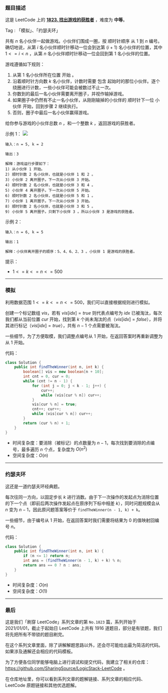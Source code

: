 ### 题目描述

这是 LeetCode 上的 **[1823. 找出游戏的获胜者](https://leetcode-cn.com/problems/find-the-winner-of-the-circular-game/solution/by-ac_oier-qsuq/)** ，难度为 **中等**。

Tag : 「模拟」、「约瑟夫环」



共有 $n$ 名小伙伴一起做游戏。小伙伴们围成一圈，按 顺时针顺序 从 $1$ 到 $n$ 编号。确切地说，从第 $i$ 名小伙伴顺时针移动一位会到达第 ($i+1$) 名小伙伴的位置，其中 $1 <= i < n$ ，从第 $n$ 名小伙伴顺时针移动一位会回到第 $1$ 名小伙伴的位置。

游戏遵循如下规则：

1. 从第 $1$ 名小伙伴所在位置 开始 。
2. 沿着顺时针方向数 $k$ 名小伙伴，计数时需要 包含 起始时的那位小伙伴。逐个绕圈进行计数，一些小伙伴可能会被数过不止一次。
3. 你数到的最后一名小伙伴需要离开圈子，并视作输掉游戏。
4. 如果圈子中仍然有不止一名小伙伴，从刚刚输掉的小伙伴的 顺时针下一位 小伙伴 开始，回到步骤 2 继续执行。
5. 否则，圈子中最后一名小伙伴赢得游戏。

给你参与游戏的小伙伴总数 $n$ ，和一个整数 $k$ ，返回游戏的获胜者。

示例 1：
![](https://assets.leetcode.com/uploads/2021/03/25/ic234-q2-ex11.png)
```
输入：n = 5, k = 2

输出：3

解释：游戏运行步骤如下：
1) 从小伙伴 1 开始。
2) 顺时针数 2 名小伙伴，也就是小伙伴 1 和 2 。
3) 小伙伴 2 离开圈子。下一次从小伙伴 3 开始。
4) 顺时针数 2 名小伙伴，也就是小伙伴 3 和 4 。
5) 小伙伴 4 离开圈子。下一次从小伙伴 5 开始。
6) 顺时针数 2 名小伙伴，也就是小伙伴 5 和 1 。
7) 小伙伴 1 离开圈子。下一次从小伙伴 3 开始。
8) 顺时针数 2 名小伙伴，也就是小伙伴 3 和 5 。
9) 小伙伴 5 离开圈子。只剩下小伙伴 3 。所以小伙伴 3 是游戏的获胜者。
```
示例 2：
```
输入：n = 6, k = 5

输出：1

解释：小伙伴离开圈子的顺序：5、4、6、2、3 。小伙伴 1 是游戏的获胜者。
```

提示：
* $1 <= k <= n <= 500$

---

### 模拟

利用数据范围 $1 <= k <= n <= 500$，我们可以直接根据规则进行模拟。

创建一个标记数组 $vis$，若有 $vis[idx] = true$ 则代表点编号为 $idx$ 已被淘汰，每次我们都从当前位置 $cur$ 开始，找到第 $k$ 个尚未淘汰的点（$vis[idx] = false$），并将其进行标记（$vis[idx] = true$），共有 $n - 1$ 个点需要被淘汰。

一些细节，为了方便取模，我们调整点编号从 $1$ 开始，在返回答案时再重新调整为从 $1$ 开始。

代码：
```Java
class Solution {
    public int findTheWinner(int n, int k) {
        boolean[] vis = new boolean[n + 10];
        int cnt = 0, cur = 0;
        while (cnt != n - 1) {
            for (int j = 0; j < k - 1; j++) {
                cur++;
                while (vis[cur % n]) cur++;
            }
            vis[cur % n] = true;
            cnt++; cur++;
            while (vis[cur % n]) cur++;
        }
        return (cur % n) + 1;
    }
}
```
* 时间复杂度：要消除（被标记）的点数量为 $n - 1$，每次找到要消除的点编号，最多遍历 $n$ 个点，复杂度为 $O(n^2)$
* 空间复杂度：$O(n)$

---

### 约瑟夫环

这还是一道约瑟夫环经典题。

每次往同一方向，以固定步长 $k$ 进行消数。由于下一次操作的发起点为消除位置的下一个点（即前后两次操作发起点在原序列下标中相差 $k$），同时问题规模会从 $n$ 变为 $n - 1$，因此原问题答案等价于 `findTheWinner(n - 1, k) + k`。

一些细节，由于编号从 $1$ 开始，在返回答案时我们需要将结果为 $0$ 的值映射回编号 $n$。

代码：
```Java
class Solution {
    public int findTheWinner(int n, int k) {
        if (n <= 1) return n;
        int ans = (findTheWinner(n - 1, k) + k) % n;
        return ans == 0 ? n : ans;
    }
}
```
* 时间复杂度：$O(n)$
* 空间复杂度：$O(1)$

---

### 最后

这是我们「刷穿 LeetCode」系列文章的第 `No.1823` 篇，系列开始于 2021/01/01，截止于起始日 LeetCode 上共有 1916 道题目，部分是有锁题，我们将先把所有不带锁的题目刷完。

在这个系列文章里面，除了讲解解题思路以外，还会尽可能给出最为简洁的代码。如果涉及通解还会相应的代码模板。

为了方便各位同学能够电脑上进行调试和提交代码，我建立了相关的仓库：https://github.com/SharingSource/LogicStack-LeetCode 。

在仓库地址里，你可以看到系列文章的题解链接、系列文章的相应代码、LeetCode 原题链接和其他优选题解。

